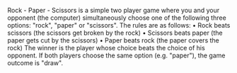 Rock - Paper - Scissors is a simple two player game where you and your opponent (the computer) simultaneously choose one of the following three options: "rock", "paper" or "scissors". The rules are as follows: • Rock beats scissors (the scissors get broken by the rock) • Scissors beats paper (the paper gets cut by the scissors) • Paper beats rock (the paper covers the rock) The winner is the player whose choice beats the choice of his opponent. If both players choose the same option (e.g. "paper"), the game outcome is "draw".
